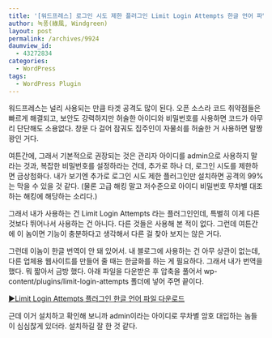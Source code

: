```yaml
---
title: '[워드프레스] 로그인 시도 제한 플러그인 Limit Login Attempts 한글 언어 파일'
author: 녹풍(綠風, Windgreen)
layout: post
permalink: /archives/9924
daumview_id:
  - 43272834
categories:
  - WordPress
tags:
  - WordPress Plugin
---
```

워드프레스는 널리 사용되는 만큼 타겟 공격도 많이 된다. 오픈 소스라 코드 취약점들은 빠르게 해결되고, 보안도 강력하지만 허술한 아이디와 비밀번호를 사용하면 코드가 아무리 단단해도 소용없다. 창문 다 걸어 잠궈도 집주인이 자물쇠를 허술한 거 사용하면 말짱 꽝인 거다.

여튼간에, 그래서 기본적으로 권장되는 것은 관리자 아이디를 admin으로 사용하지 말라는 것과, 복잡한 비밀번호를 설정하라는 건데, 추가로 하나 더, 로그인 시도를 제한하면 금상첨화다. 내가 보기엔 추가로 로그인 시도 제한 플러그인만 설치하면 공격의 99%는 막을 수 있을 것 같다. (물론 고급 해킹 말고 저수준으로 아이디 비밀번호 무차별 대조하는 해킹에 해당하는 소리다.)

그래서 내가 사용하는 건 Limit Login Attempts 라는 플러그인인데, 특별히 이게 다른 것보다 뛰어나서 사용하는 건 아니다. 다른 것들은 사용해 본 적이 없다. 그런데 여튼간에 이 놈이면 기능이 충분하다고 생각해서 다른 걸 찾아 보지는 않은 거다.

그런데 이놈이 한글 번역이 안 돼 있어서. 내 블로그에 사용하는 건 아무 상관이 없는데, 다른 업체용 웹사이트를 만들어 줄 때는 한글화를 하는 게 필요하다. 그래서 내가 번역을 했다. 뭐 짧아서 금방 했다. 아래 파일을 다운받은 후 압축을 풀어서 wp-content/plugins/limit-login-attempts 폴더에 넣어 주면 끝이다.

[▶Limit Login Attempts 플러그인 한글 언어 파일 다운로드][1]

근데 이거 설치하고 확인해 보니까 admin이라는 아이디로 무차별 암호 대입하는 놈들이 심심찮게 있더라. 설치하길 잘 한 것 같다.

 [1]: /uploads/legacy/limit-login-attemps-ko_KR/limit-login-attemps-ko_KR.7z